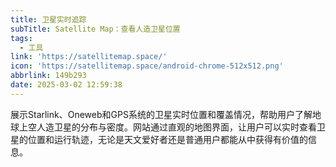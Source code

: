 ```yaml
---
title: 卫星实时追踪
subTitle: Satellite Map：查看人造卫星位置
tags:
  - 工具
link: 'https://satellitemap.space/'
icon: 'https://satellitemap.space/android-chrome-512x512.png'
abbrlink: 149b293
date: 2025-03-02 12:59:38
---
```


展示Starlink、Oneweb和GPS系统的卫星实时位置和覆盖情况，帮助用户了解地球上空人造卫星的分布与密度。网站通过直观的地图界面，让用户可以实时查看卫星的位置和运行轨迹，无论是天文爱好者还是普通用户都能从中获得有价值的信息。
